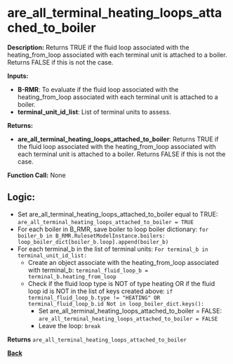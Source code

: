 # are_all_terminal_heating_loops_attached_to_boiler  

**Description:** Returns TRUE if the fluid loop associated with the heating_from_loop associated with each terminal unit is attached to a boiler. Returns FALSE if this is not the case.   

**Inputs:**  
- **B-RMR**: To evaluate if the fluid loop associated with the heating_from_loop associated with each terminal unit is attached to a boiler.   
- **terminal_unit_id_list**: List of terminal units to assess.  

**Returns:**  
- **are_all_terminal_heating_loops_attached_to_boiler**: Returns TRUE if the fluid loop associated with the heating_from_loop associated with each terminal unit is attached to a boiler. Returns FALSE if this is not the case.    
 
**Function Call:** None  

## Logic:   
- Set are_all_terminal_heating_loops_attached_to_boiler equal to TRUE: `are_all_terminal_heating_loops_attached_to_boiler = TRUE`  
- For each boiler in B_RMR, save boiler to loop boiler dictionary: `for boiler_b in B_RMR.RulesetModelInstance.boilers: loop_boiler_dict[boiler_b.loop].append(boiler_b)`
- For each terminal_b in the list of terminal units: `For terminal_b in terminal_unit_id_list:`  
    - Create an object associate with the heating_from_loop associated with terminal_b: `terminal_fluid_loop_b = terminal_b.heating_from_loop`  
    - Check if the fluid loop type is NOT of type heating OR if the fluid loop id is NOT in the list of keys created above: `if terminal_fluid_loop_b.type != "HEATING" OR terminal_fluid_loop_b.id Not in loop_boiler_dict.keys():`
        - Set are_all_terminal_heating_loops_attached_to_boiler = FALSE: `are_all_terminal_heating_loops_attached_to_boiler = FALSE`  
        - Leave the loop: `break`   

**Returns** `are_all_terminal_heating_loops_attached_to_boiler`  


**[Back](../_toc.md)**